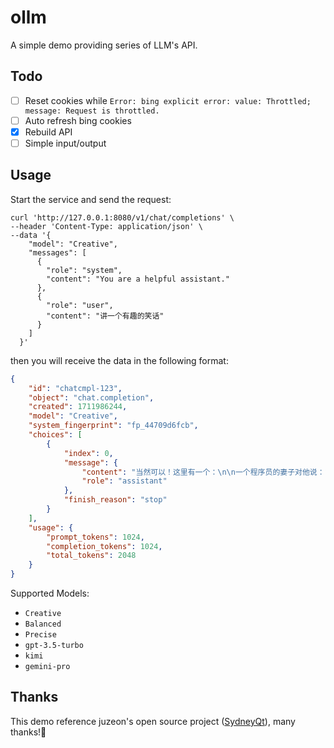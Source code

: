 # ollm

A simple demo providing series of LLM's API.

## Todo

- [ ] Reset cookies while `Error: bing explicit error: value: Throttled; message: Request is throttled.`
- [ ] Auto refresh bing cookies
- [x] Rebuild API
- [ ] Simple input/output

## Usage

Start the service and send the request: 

```shell
curl 'http://127.0.0.1:8080/v1/chat/completions' \
--header 'Content-Type: application/json' \
--data '{
    "model": "Creative",
    "messages": [
      {
        "role": "system",
        "content": "You are a helpful assistant."
      },
      {
        "role": "user",
        "content": "讲一个有趣的笑话"
      }
    ]
  }'
```

then you will receive the data in the following format:

```json
{
    "id": "chatcmpl-123",
    "object": "chat.completion",
    "created": 1711986244,
    "model": "Creative",
    "system_fingerprint": "fp_44709d6fcb",
    "choices": [
        {
            "index": 0,
            "message": {
                "content": "当然可以！这里有一个：\n\n一个程序员的妻子对他说：“去商店买一条面包，如果有鸡蛋，买六个。”\n他回来了，带着六条面包。\n他的妻子问：“为什么买了这么多面包？”\n他回答：“因为他们有鸡蛋。” 😄\n\n希望这个笑话能让你笑一笑！如果你想听更多笑话或者需要其他帮助，请告诉我！\n",
                "role": "assistant"
            },
            "finish_reason": "stop"
        }
    ],
    "usage": {
        "prompt_tokens": 1024,
        "completion_tokens": 1024,
        "total_tokens": 2048
    }
}
```

Supported Models:
- `Creative`
- `Balanced`
- `Precise`
- `gpt-3.5-turbo`
- `kimi`
- `gemini-pro`

## Thanks

This demo reference juzeon's open source project ([SydneyQt](https://github.com/juzeon/SydneyQt)), many thanks!🙏